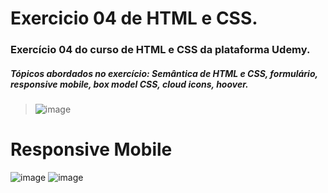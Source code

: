 # Exercicio 04 de HTML e CSS.
<h3>Exercício 04 do curso de HTML e CSS da plataforma Udemy.</h3>
<h5>Tópicos abordados no exercício: Semântica de HTML e CSS, formulário, responsive mobile, box model CSS, cloud icons, hoover.</h5>

>![image](https://user-images.githubusercontent.com/100818355/189465733-97861d3c-e2d0-48c9-9cd8-ab41d981b4ee.png)

# Responsive Mobile
![image](https://user-images.githubusercontent.com/100818355/189466047-43a055c7-e2da-4812-8046-c9a1893759fa.png)
![image](https://user-images.githubusercontent.com/100818355/189466056-7ae90bad-b97d-40b6-8fbb-657266455412.png)
